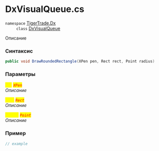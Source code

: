 
# DxVisualQueue.cs
`namespace` [TigerTrade.Dx](../../../TigerTrade.Dx.md)  
&nbsp;&nbsp;&nbsp;&nbsp;&nbsp;&nbsp;&nbsp;&nbsp;&nbsp;`class` [DxVisualQueue](../../DxVisualQueue.cs.md)

Описание

### Синтаксис
```csharp
public void DrawRoundedRectangle(XPen pen, Rect rect, Point radius)
```
### Параметры  
<mark style="color:yellow;">`pen`</mark> <mark style="color:red;">*`XPen`*</mark>  
 *Описание*  
  
<mark style="color:yellow;">`rect`</mark> <mark style="color:red;">*`Rect`*</mark>  
 *Описание*  
  
<mark style="color:yellow;">`radius`</mark> <mark style="color:red;">*`Point`*</mark>  
 *Описание*  
  


### Пример  
```csharp
// example
```
                    
                    